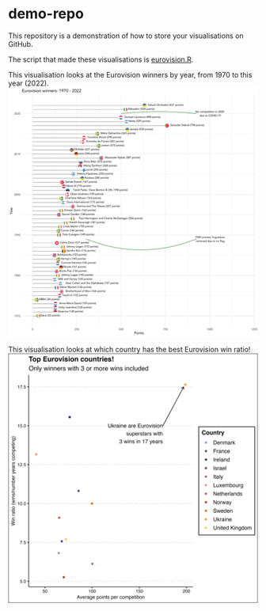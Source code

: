 # demo-repo
This repository is a demonstration of how to store your visualisations on GitHub.

The script that made these visualisations is [eurovision.R](eurovision.R).

This visualisation looks at the Eurovision winners by year, from 1970 to this year (2022).
![](eurovision_winners.png)

This visualisation looks at which country has the best Eurovision win ratio!
![](top_countries.png)

